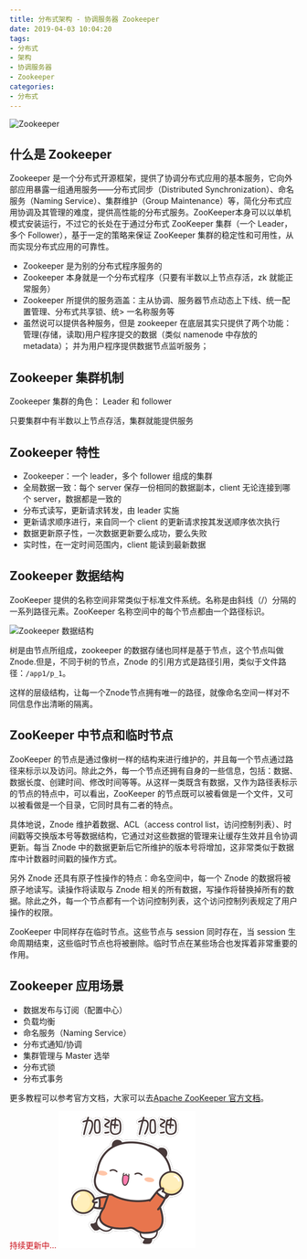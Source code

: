 ```yaml
---
title: 分布式架构 - 协调服务器 Zookeeper
date: 2019-04-03 10:04:20
tags:
- 分布式
- 架构
- 协调服务器
- Zookeeper
categories:
- 分布式
---
```


![Zookeeper](https://zookeeper.apache.org/doc/current/images/zookeeper_small.gif)

## 什么是 Zookeeper

Zookeeper 是一个分布式开源框架，提供了协调分布式应用的基本服务，它向外部应用暴露一组通用服务——分布式同步（Distributed Synchronization）、命名服务（Naming Service）、集群维护（Group Maintenance）等，简化分布式应用协调及其管理的难度，提供高性能的分布式服务。ZooKeeper本身可以以单机模式安装运行，不过它的长处在于通过分布式 ZooKeeper 集群（一个 Leader，多个 Follower），基于一定的策略来保证 ZooKeeper 集群的稳定性和可用性，从而实现分布式应用的可靠性。
<!-- more -->
- Zookeeper 是为别的分布式程序服务的
- Zookeeper 本身就是一个分布式程序（只要有半数以上节点存活，zk 就能正常服务）
- Zookeeper 所提供的服务涵盖：主从协调、服务器节点动态上下线、统一配置管理、分布式共享锁、统> 一名称服务等
- 虽然说可以提供各种服务，但是 zookeeper 在底层其实只提供了两个功能：管理(存储，读取)用户程序提交的数据（类似 namenode 中存放的 metadata）； 并为用户程序提供数据节点监听服务；

## Zookeeper 集群机制

Zookeeper 集群的角色： Leader 和 follower 

只要集群中有半数以上节点存活，集群就能提供服务

## Zookeeper 特性

- Zookeeper：一个 leader，多个 follower 组成的集群
- 全局数据一致：每个 server 保存一份相同的数据副本，client 无论连接到哪个 server，数据都是一致的
- 分布式读写，更新请求转发，由 leader 实施
- 更新请求顺序进行，来自同一个 client 的更新请求按其发送顺序依次执行
- 数据更新原子性，一次数据更新要么成功，要么失败
- 实时性，在一定时间范围内，client 能读到最新数据

## Zookeeper 数据结构

ZooKeeper 提供的名称空间非常类似于标准文件系统。名称是由斜线（/）分隔的一系列路径元素。ZooKeeper 名称空间中的每个节点都由一个路径标识。

![Zookeeper 数据结构](https://i.loli.net/2019/06/20/5d0b564d4e9c551110.png)

树是由节点所组成，zookeeper 的数据存储也同样是基于节点，这个节点叫做 Znode.但是，不同于树的节点，Znode 的引用方式是路径引用，类似于文件路径：`/app1/p_1`。

这样的层级结构，让每一个Znode节点拥有唯一的路径，就像命名空间一样对不同信息作出清晰的隔离。

## ZooKeeper 中节点和临时节点

ZooKeeper 的节点是通过像树一样的结构来进行维护的，并且每一个节点通过路径来标示以及访问。除此之外，每一个节点还拥有自身的一些信息，包括：数据、数据长度、创建时间、修改时间等等。从这样一类既含有数据，又作为路径表标示的节点的特点中，可以看出，ZooKeeper 的节点既可以被看做是一个文件，又可以被看做是一个目录，它同时具有二者的特点。

具体地说，Znode 维护着数据、ACL（access control list，访问控制列表）、时间戳等交换版本号等数据结构，它通过对这些数据的管理来让缓存生效并且令协调更新。每当 Znode 中的数据更新后它所维护的版本号将增加，这非常类似于数据库中计数器时间戳的操作方式。

另外 Znode 还具有原子性操作的特点：命名空间中，每一个 Znode 的数据将被原子地读写。读操作将读取与 Znode 相关的所有数据，写操作将替换掉所有的数据。除此之外，每一个节点都有一个访问控制列表，这个访问控制列表规定了用户操作的权限。

ZooKeeper 中同样存在临时节点。这些节点与 session 同时存在，当 session 生命周期结束，这些临时节点也将被删除。临时节点在某些场合也发挥着非常重要的作用。


## Zookeeper 应用场景

- 数据发布与订阅（配置中心）
- 负载均衡
- 命名服务（Naming Service）
- 分布式通知/协调
- 集群管理与 Master 选举
- 分布式锁
- 分布式事务

更多教程可以参考官方文档，大家可以去[Apache ZooKeeper 官方文档](https://zookeeper.apache.org/doc/current/index.html)。

<span style="color:#CA0C16">持续更新中...</span>
<img src="/images/Come on/Come on6.gif">
